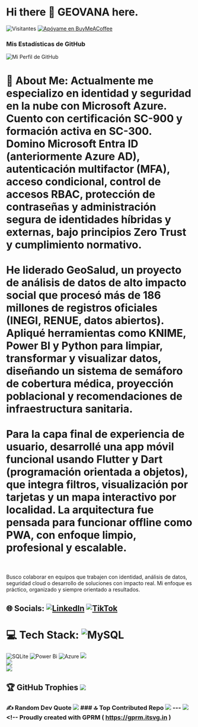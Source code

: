 # Hi there 👋 GEOVANA here. 
![Visitantes](https://visitor-badge.laobi.icu/badge?page_id=Geovana78.GeoSalud) 
[![Apóyame en BuyMeACoffee](https://img.buymeacoffee.com/button-api/?text=Apóyame&emoji=☕&slug=geo.salud&button_colour=FFDD00&font_colour=000000&font_family=Comic&outline_colour=000000&coffee_colour=ffffff)](https://buymeacoffee.com/geo.salud) 

### Mis Estadísticas de GitHub
![Mi Perfil de GitHub](https://github-readme-stats.vercel.app/api?username=Geovana78&theme=dark&hide_rank=true)

# 💫 About Me: Actualmente me especializo en identidad y seguridad en la nube con Microsoft Azure. Cuento con certificación SC-900 y formación activa en SC-300. Domino Microsoft Entra ID (anteriormente Azure AD), autenticación multifactor (MFA), acceso condicional, control de accesos RBAC, protección de contraseñas y administración segura de identidades híbridas y externas, bajo principios Zero Trust y cumplimiento normativo.<br><br>He liderado GeoSalud, un proyecto de análisis de datos de alto impacto social que procesó más de 186 millones de registros oficiales (INEGI, RENUE, datos abiertos). Apliqué herramientas como KNIME, Power BI y Python para limpiar, transformar y visualizar datos, diseñando un sistema de semáforo de cobertura médica, proyección poblacional y recomendaciones de infraestructura sanitaria.<br><br>Para la capa final de experiencia de usuario, desarrollé una app móvil funcional usando Flutter y Dart (programación orientada a objetos), que integra filtros, visualización por tarjetas y un mapa interactivo por localidad. La arquitectura fue pensada para funcionar offline como PWA, con enfoque limpio, profesional y escalable.<br><br>
Busco colaborar en equipos que trabajen con identidad, análisis de datos, seguridad cloud o desarrollo de soluciones con impacto real. Mi enfoque es práctico, organizado y siempre orientado a resultados. 
## 🌐 Socials: [![LinkedIn](https://img.shields.io/badge/LinkedIn-%230077B5.svg?logo=linkedin&logoColor=white)](https://linkedin.com/in/https://www.linkedin.com/in/geovana-sepulveda) [![TikTok](https://img.shields.io/badge/TikTok-%23000000.svg?logo=TikTok&logoColor=white)](https://tiktok.com/@https://www.tiktok.com/@geo.cloud?_t=ZS-8yYmM2Sdd6w&_r=1) 
# 💻 Tech Stack: ![MySQL](https://img.shields.io/badge/mysql-4479A1.svg?style=for-the-badge&logo=mysql&logoColor=white) 
![SQLite](https://img.shields.io/badge/sqlite-%2307405e.svg?style=for-the-badge&logo=sqlite&logoColor=white) ![Power Bi](https://img.shields.io/badge/power_bi-F2C811?style=for-the-badge&logo=powerbi&logoColor=black) ![Azure](https://img.shields.io/badge/azure-%230072C6.svg?style=for-the-badge&logo=microsoftazure&logoColor=white) 
![](https://github-readme-stats.vercel.app/api?username=Geovana78&theme=dark&hide_border=false&include_all_commits=false&count_private=false)<br/> ![](https://nirzak-streak-stats.vercel.app/?user=Geovana78&theme=dark&hide_border=false)<br/> ![](https://github-readme-stats.vercel.app/api/top-langs/?username=Geovana78&theme=dark&hide_border=false&include_all_commits=false&count_private=false&layout=compact) 
## 🏆 GitHub Trophies ![](https://github-profile-trophy.vercel.app/?username=Geovana78&theme=radical&no-frame=false&no-bg=true&margin-w=4) 
### ✍️ Random Dev Quote ![](https://quotes-github-readme.vercel.app/api?type=horizontal&theme=radical) ### 🔝 Top Contributed Repo ![](https://github-contributor-stats.vercel.app/api?username=Geovana78&limit=5&theme=dark&combine_all_yearly_contributions=true) --- [![](https://visitcount.itsvg.in/api?id=Geovana78&icon=7&color=0)](https://visitcount.itsvg.in) <!-- Proudly created with GPRM ( https://gprm.itsvg.in ) 
